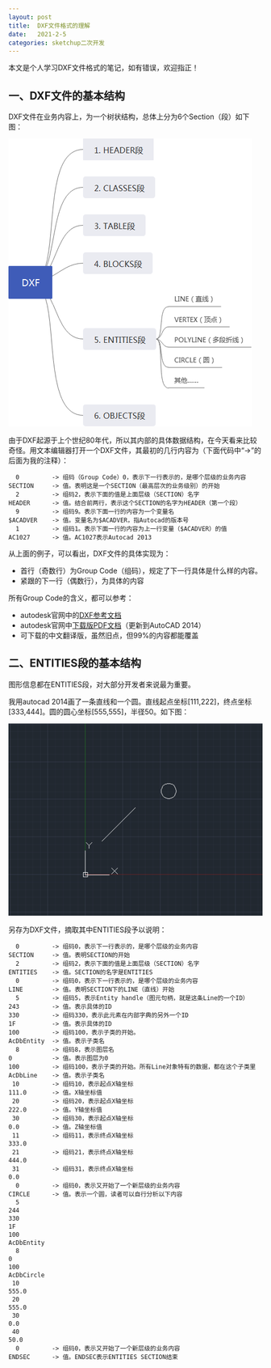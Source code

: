```yaml
---
layout: post
title:  DXF文件格式的理解
date:   2021-2-5
categories: sketchup二次开发
---
```


本文是个人学习DXF文件格式的笔记，如有错误，欢迎指正！


## 一、DXF文件的基本结构

DXF文件在业务内容上，为一个树状结构，总体上分为6个Section（段）如下图：


![image](/img/2021/2021-2-5-dxf-understanding-1.png)


<!--more-->

由于DXF起源于上个世纪80年代，所以其内部的具体数据结构，在今天看来比较奇怪。用文本编辑器打开一个DXF文件，其最初的几行内容为（下面代码中“->”的后面为我的注释）：

```
  0         -> 组码（Group Code）0，表示下一行表示的，是哪个层级的业务内容
SECTION     -> 值。表明这是一个SECTION（最高层次的业务级别）的开始
  2         -> 组码2，表示下面的值是上面层级（SECTION）名字
HEADER      -> 值。结合前两行，表示这个SECTION的名字为HEADER（第一个段）
  9         -> 组码9。表示下面一行的内容为一个变量名
$ACADVER    -> 值。变量名为$ACADVER，指Autocad的版本号
  1         -> 组码1。表示下面一行的内容为上一行变量（$ACADVER）的值
AC1027      -> 值。AC1027表示Autocad 2013
```

从上面的例子，可以看出，DXF文件的具体实现为：
- 首行（奇数行）为Group Code（组码），规定了下一行具体是什么样的内容。
- 紧跟的下一行（偶数行），为具体的内容

所有Group Code的含义，都可以参考：
- autodesk官网中的[DXF参考文档](https://help.autodesk.com/view/OARX/2018/ENU/?guid=GUID-235B22E0-A567-4CF6-92D3-38A2306D73F3)
- autodesk官网中[下载版PDF文档](https://www.autodesk.com/developer-network/platform-technologies/autocad-dxf-archive)（更新到AutoCAD 2014）
- 可下载的中文翻译版，虽然旧点，但99%的内容都能覆盖

## 二、ENTITIES段的基本结构

图形信息都在ENTITIES段，对大部分开发者来说最为重要。

我用autocad 2014画了一条直线和一个圆。直线起点坐标[111,222]，终点坐标[333,444]。圆的圆心坐标[555,555]，半径50。如下图：

![image](/img/2021/2021-2-5-dxf-understanding-2.png)

另存为DXF文件，摘取其中ENTITIES段予以说明：

```
  0         -> 组码0，表示下一行表示的，是哪个层级的业务内容
SECTION     -> 值。表明SECTION的开始
  2         -> 组码2，表示下面的值是上面层级（SECTION）名字
ENTITIES    -> 值。SECTION的名字是ENTITIES
  0         -> 组码0，表示下一行表示的，是哪个层级的业务内容
LINE        -> 值。表明SECTION下的LINE（直线）开始
  5         -> 组码5，表示Entity handle（图元句柄，就是这条Line的一个ID）
243         -> 值。表示具体的ID
330         -> 组码330，表示此元素在内部字典的另外一个ID
1F          -> 值。表示具体的ID
100         -> 组码100，表示子类的开始。
AcDbEntity  -> 值。表示子类名
  8         -> 组码8，表示图层名
0           -> 值。表示图层为0
100         -> 组码100，表示子类的开始。所有Line对象特有的数据，都在这个子类里
AcDbLine    -> 值。表示子类名
 10         -> 组码10，表示起点X轴坐标
111.0       -> 值。X轴坐标值
 20         -> 组码20，表示起点X轴坐标
222.0       -> 值。Y轴坐标值
 30         -> 组码30，表示起点X轴坐标
0.0         -> 值。Z轴坐标值
 11         -> 组码11，表示终点X轴坐标
333.0
 21         -> 组码21，表示终点X轴坐标
444.0
 31         -> 组码31，表示终点X轴坐标
0.0
  0         -> 组码0，表示又开始了一个新层级的业务内容
CIRCLE      -> 值。表示一个圆，读者可以自行分析以下内容
  5
244
330
1F
100
AcDbEntity
  8
0
100
AcDbCircle
 10
555.0
 20
555.0
 30
0.0
 40
50.0
  0         -> 组码0，表示又开始了一个新层级的业务内容
ENDSEC      -> 值。ENDSEC表示ENTITIES SECTION结束
```

